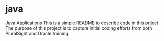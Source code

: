 # java
Java Applications
This is a simple README to describe code in this priject.
The purpose of this project is to capture initial coding efforts
from both PluralSight and Oracle training.
